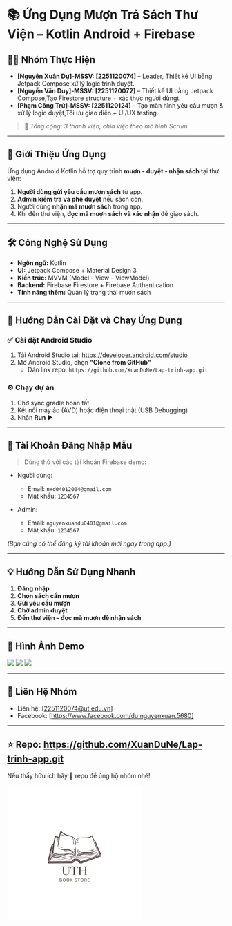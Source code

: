 # 📚 Ứng Dụng Mượn Trả Sách Thư Viện – Kotlin Android + Firebase

## 👨‍💻 Nhóm Thực Hiện

- **[Nguyễn Xuân Dự]-MSSV: [2251120074]** – Leader, Thiết kế UI bằng Jetpack Compose,xử lý logic trình duyệt.
- **[Nguyễn Văn Duy]-MSSV: [2251120072]** – Thiết kế UI bằng Jetpack Compose,Tạo Firestore structure + xác thực người dùngt.
- **[Phạm Công Trứ]-MSSV: [2251120124]**  – Tạo màn hình yêu cầu mượn & xử lý logic duyệt,Tối ưu giao diện + UI/UX testing. 


> 📌 *Tổng cộng: 3 thành viên, chia việc theo mô hình Scrum.*

---

## 📱 Giới Thiệu Ứng Dụng

Ứng dụng Android Kotlin hỗ trợ quy trình **mượn - duyệt - nhận sách** tại thư viện:

1. **Người dùng gửi yêu cầu mượn sách** từ app.
2. **Admin kiểm tra và phê duyệt** nếu sách còn.
3. Người dùng **nhận mã mượn sách** trong app.
4. Khi đến thư viện, **đọc mã mượn sách và xác nhận** để giao sách.

---

## 🛠️ Công Nghệ Sử Dụng

- **Ngôn ngữ:** Kotlin
- **UI:** Jetpack Compose + Material Design 3
- **Kiến trúc:** MVVM (Model - View - ViewModel)
- **Backend:** Firebase Firestore + Firebase Authentication
- **Tính năng thêm:** Quản lý trạng thái mượn sách

---

## 🚀 Hướng Dẫn Cài Đặt và Chạy Ứng Dụng

### ✅ Cài đặt Android Studio

1. Tải Android Studio tại: https://developer.android.com/studio
2. Mở Android Studio, chọn **"Clone from GitHub"**
   - Dán link repo: `https://github.com/XuanDuNe/Lap-trinh-app.git`

### ⚙️ Chạy dự án

1. Chờ sync gradle hoàn tất
2. Kết nối máy ảo (AVD) hoặc điện thoại thật (USB Debugging)
3. Nhấn **Run ▶️**

---

## 🔐 Tài Khoản Đăng Nhập Mẫu

> Dùng thử với các tài khoản Firebase demo:

- Người dùng:
  - Email: `nxd04012004@gmail.com`
  - Mật khẩu: `1234567`

- Admin:
  - Email: `nguyenxuandu0401@gmail.com`
  - Mật khẩu: `1234567`

*(Bạn cũng có thể đăng ký tài khoản mới ngay trong app.)*

---

## 💡 Hướng Dẫn Sử Dụng Nhanh

1. **Đăng nhập**
2. **Chọn sách cần mượn**
3. **Gửi yêu cầu mượn**
4. **Chờ admin duyệt**
5. **Đến thư viện – đọc mã mượn để nhận sách**


---

## 📸 Hình Ảnh Demo 

<img src="https://github.com/user-attachments/assets/274b39e3-24f1-4969-a2b4-32d18c495708" width="300"/>
<img src="https://github.com/user-attachments/assets/55a2ac3f-245c-4508-a648-19754ce3b0f8" width="300"/>
<img src="https://github.com/user-attachments/assets/7a7583a6-2ea9-4f3a-8c5b-36d0b93f5ea0" width="300"/>



---

## 📩 Liên Hệ Nhóm

- Liên hệ: [2251120074@ut.edu.vn]
- Facebook: [https://www.facebook.com/du.nguyenxuan.5680]

---

## ⭐ Repo: https://github.com/XuanDuNe/Lap-trinh-app.git

Nếu thấy hữu ích hãy 🌟 repo để ủng hộ nhóm nhé!


[![Design](https://github.com/XuanDuNe/Lap-trinh-app/blob/main/UTH/uth%201.png?raw=true)](https://www.figma.com/design/8gFChQa19wQv1FIr99iDwf/sach?node-id=1-2&t=g49mM4C0YptoS7pP-1)

